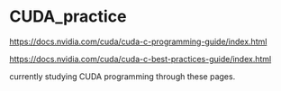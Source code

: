 # CUDA_practice

https://docs.nvidia.com/cuda/cuda-c-programming-guide/index.html

https://docs.nvidia.com/cuda/cuda-c-best-practices-guide/index.html

currently studying CUDA programming through these pages.
